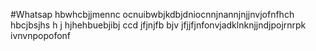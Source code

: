 #Whatsap
hbwhcbjjmennc ocnuibwbjkdbjdniocnnjnannjnjjnvjofnfhch hbcjbsjhs h j hjhehbuebjibj ccd jfjnjfb bjv jfjjfjnfonvjadklnknjjndjpojrnrpk ivnvnpopofonf